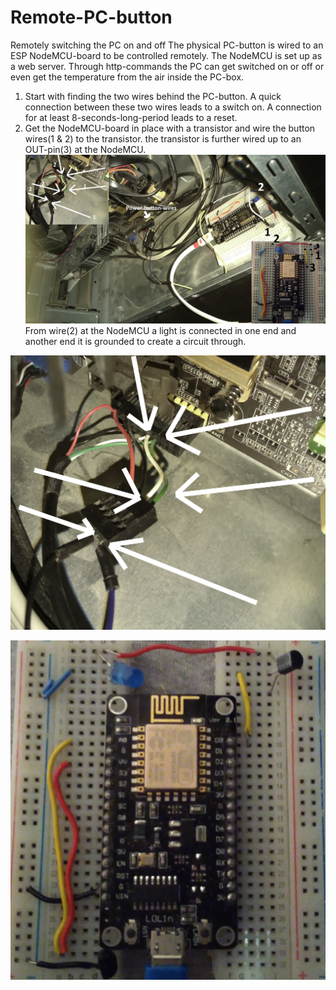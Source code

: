 # Remote-PC-button
Remotely switching the PC on and off
The physical PC-button is wired to an ESP NodeMCU-board to be controlled remotely. The NodeMCU is set up as a web server. Through http-commands the PC can get switched on or off or even get the temperature from the air inside the PC-box.

1. Start with finding the two wires behind the PC-button. A quick connection between these two wires leads to a switch on. A connection for at least 8-seconds-long-period leads to a reset. 
2. Get the NodeMCU-board in place with a transistor and wire the button wires(1 & 2) to the transistor. the transistor is further wired up to an OUT-pin(3) at the NodeMCU. 
![](images/nodemcu_pc.jpg)
From wire(2) at the NodeMCU a light is connected in one end and another end it is grounded to create a circuit through. 

![](images/button_wires.jpg)

![](images/esp.jpg)
